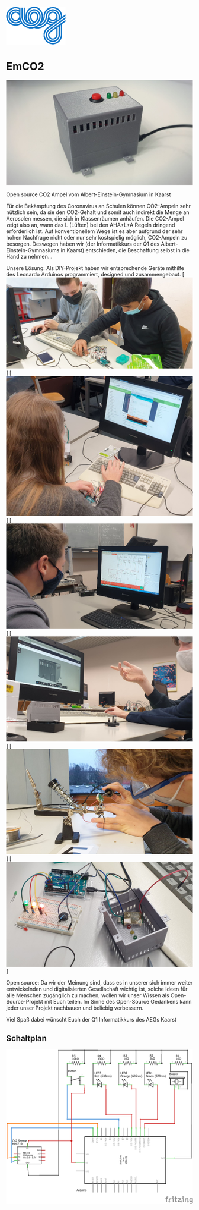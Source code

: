 [![AEG](https://github.com/codekoch/EmCO2/blob/main/logo_small_blau.png)](https://www.aeg-kaarst.eu/de/)

# EmCO2
[![EMCO2](https://github.com/codekoch/EmCO2/blob/main/prototyp.jpg)](https://www.aeg-kaarst.eu/de/)

Open source CO2 Ampel vom Albert-Einstein-Gymnasium in Kaarst

Für die Bekämpfung des Coronavirus an Schulen können CO2-Ampeln sehr nützlich sein, da sie den CO2-Gehalt und somit auch indirekt die Menge an Aerosolen messen, die sich in Klassenräumen anhäufen. Die CO2-Ampel zeigt also an, wann das L (Lüften) bei den AHA+L+A Regeln dringend erforderlich ist. Auf konventionellem Wege ist es aber aufgrund der sehr hohen Nachfrage nicht oder nur sehr kostspielig möglich, CO2-Ampeln zu besorgen. Deswegen haben wir (der Informatikkurs der Q1 des Albert-Einstein-Gymnasiums in Kaarst) entschieden, die Beschaffung selbst in die Hand zu nehmen...

Unsere Lösung:
Als DIY-Projekt haben wir entsprechende Geräte mithilfe des Leonardo Arduinos programmiert, designed und zusammengebaut.
[![bild1](https://github.com/codekoch/EmCO2/blob/main/04_testaufbau.jpg)]
[![bild2](https://github.com/codekoch/EmCO2/blob/main/02_programmieren.jpg)]
[![bild3](https://github.com/codekoch/EmCO2/blob/main/03_schaltplan.jpg)]
[![bild4](https://github.com/codekoch/EmCO2/blob/main/06_3dDruck.jpg)]
[![bild5](https://github.com/codekoch/EmCO2/blob/main/05_loeten.jpg)]
[![bild6](https://github.com/codekoch/EmCO2/blob/main/07_breadboardAufbau1.jpg)]



Open source:
Da wir der Meinung sind, dass es in unserer sich immer weiter entwickelnden und digitalisierten Gesellschaft wichtig ist, solche Ideen für alle Menschen zugänglich zu machen, wollen wir unser Wissen als Open-Source-Projekt mit Euch teilen. Im Sinne des Open-Source Gedankens kann jeder unser Projekt nachbauen und beliebig verbessern.

Viel Spaß dabei wünscht Euch
der Q1 Informatikkurs des AEGs Kaarst

## Schaltplan
[![AEG](https://github.com/codekoch/EmCO2/blob/main/Co2%20Schaltplan.png)](https://github.com/codekoch/EmCO2/blob/main/Co2%20Schaltplan.png)

